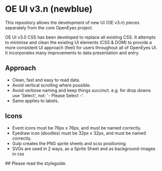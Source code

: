 # OE UI v3.n (newblue)

This repository allows the development of new UI (OE v3.n) pieces separately from the core OpenEyes project.

OE UI v3.0 CSS has been developed to replace all existing CSS. It attempts to minimise and clean the existing UI elements (CSS & DOM) to provide a more consistent UI approach (feel) for users throughout all of OpenEyes UI. It incorporates many improvements to data presentation and entry. 

## Approach

* Clean, fast and easy to read data. 
* Avoid vertical scrolling where possible.
* Avoid verbose naming and keep things succinct. e.g. for drop downs use 'Select', not: '- Please Select -'. 
* Same applies to labels.


## Icons

* Event icons must be 76px x 76px, and must be named correctly. 
* Eyedraw icon (doodles) must be 32px x 32px, and must be named correctly.
* Gulp creates the PNG sprite sheets and scss positioning.
* SVGs are used in 2 ways, as a Sprite Sheet and as background-images in css


## Please read the styleguide.
